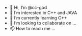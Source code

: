 - 👋 Hi, I’m @cc-god
- 👀 I’m interested in C++ and JAVA
- 🌱 I’m currently learning C++
- 💞️ I’m looking to collaborate on ...
- 📫 How to reach me ...

<!---
cc-god/cc-god is a ✨ special ✨ repository because its `README.md` (this file) appears on your GitHub profile.
You can click the Preview link to take a look at your changes.
--->
